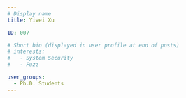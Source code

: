 ```yaml
---
# Display name
title: Yiwei Xu

ID: 007

# Short bio (displayed in user profile at end of posts)
# interests:
#   - System Security
#   - Fuzz

user_groups:
  - Ph.D. Students
---
```


